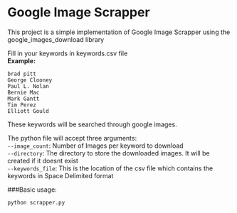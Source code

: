 # Google Image Scrapper 

This project is a simple implementation of Google Image Scrapper using the google_images_download library

Fill in your keywords in keywords.csv file   
**Example:** 
    
    brad pitt   
    George Clooney  
    Paul L. Nolan  
    Bernie Mac  
    Mark Gantt  
    Tim Perez  
    Elliott Gould
    
These keywords will be searched through google images.

The python file will accept three arguments:  
`--image_count`: Number of Images per keyword to download  
`--directory`: The directory to store the downloaded images. It will be created if it doesnt exist  
`--keywords_file`: This is the location of the csv file which contains the keywords in Space Delimited format


###Basic usage:

`python scrapper.py`